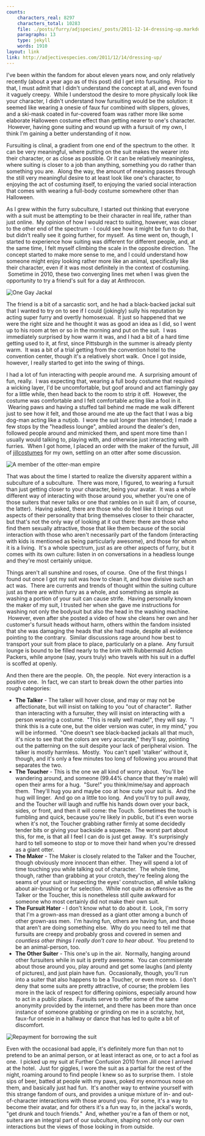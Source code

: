 ```yaml
---
counts:
    characters_real: 8297
    characters_total: 10283
    file: ./posts/furry/adjspecies/_posts/2011-12-14-dressing-up.markdown
    paragraphs: 13
    type: jekyll
    words: 1910
layout: link
link: http://adjectivespecies.com/2011/12/14/dressing-up/
---
```


I've been within the fandom for about eleven years now, and only relatively
recently (about a year ago as of this post) did I get into fursuiting.  Prior to
that, I must admit that I didn't understand the concept at all, and even found
it vaguely creepy.  While I understood the desire to more physically look like
your character, I didn't understand how fursuiting would be the solution: it
seemed like wearing a onesie of faux fur combined with slippers, gloves, and a
ski-mask coated in fur-covered foam was rather more like some elaborate
Halloween costume effect than getting nearer to one's character.  However,
having gone suiting and wound up with a fursuit of my own, I think I'm gaining a
better understanding of it now.<!--more-->

Fursuiting is clinal, a gradient from one end of the spectrum to the other.  It
can be very meaningful, where putting on the suit makes the wearer into their
character, or as close as possible. Or it can be relatively meaningless, where
suiting is closer to a job than anything, something you do rather than something
you are.  Along the way, the amount of meaning passes through the still very
meaningful desire to at least look like one's character, to enjoying the act of
costuming itself, to enjoying the varied social interaction that comes with
wearing a full-body costume somewhere other than Halloween.

As I grew within the furry subculture, I started out thinking that everyone with
a suit must be attempting to be their character in real life, rather than just
online.  My opinion of how I would react to suiting, however, was closer to the
other end of the spectrum - I could see how it might be fun to do that, but
didn't really see it going further, for myself.  As time went on, though, I
started to experience how suiting was different for different people, and, at
the same time, I felt myself climbing the scale in the opposite direction.  The
concept started to make more sense to me, and I could understand how someone
might enjoy looking rather more like an animal, specifically like their
character, even if it was most definitely in the context of costuming.  Sometime
in 2010, these two converging lines met when I was given the opportunity to try
a friend's suit for a day at Anthrocon.

![One Gay
Jackal](http://adjectivespecies.com/wp-content/uploads/2011/12/1277784733.ranna_2i6r.jpg)

The friend is a bit of a sarcastic sort, and he had a black-backed jackal suit
that I wanted to try on to see if I could (jokingly) sully his reputation by
acting super furry and overtly homosexual.  It just so happened that we were the
right size and he thought it was as good an idea as I did, so I went up to his
room at ten or so in the morning and put on the suit.  I was immediately
surprised by how warm it was, and I had a bit of a hard time getting used to it,
at first, since Pittsburgh in the summer is already plenty warm.  It was a bit
of a trial getting from the convention hotel to the convention center, though
it's a relatively short walk.  Once I got inside, however, I really started to
get into the swing of things.

I had a lot of fun interacting with people around me.  A surprising amount of
fun, really.  I was expecting that, wearing a full body costume that required a
wicking layer, I'd be uncomfortable, but goof around and act flamingly gay for a
little while, then head back to the room to strip it off.  However, the costume
was comfortable and I felt comfortable acting like a fool in it.  Wearing paws
and having a stuffed tail behind me made me walk different just to see how it
felt, and those around me ate up the fact that I was a big dog-man acting like a
nutjob.  I wore the suit longer than intended; I made a few stops by the
"headless lounge", ambled around the dealer's den, followed people around and
mimicked them, and spent more time than I usually would talking to, playing
with, and otherwise just interacting with furries.  When I got home, I placed an
order with the maker of the fursuit, Jill of <a href="http://jillcostumes.com"
target="_blank">jillcostumes</a> for my own, settling on an otter after some
discussion.

![A member of the otter-man
empire](http://adjectivespecies.com/wp-content/uploads/2011/12/1313468502.ranna_rocky-mountain-fur-con-2011.7113233.87.jpg)

That was about the time I started to realize the diversity apparent within a
subculture of a subculture.  There was more, I figured, to wearing a fursuit
than just getting closer to your character, being your avatar.  It was a whole
different way of interacting with those around you, whether you're one of those
suiters that never talks or one that rambles on in suit (I am, of course, the
latter).  Having asked, there are those who do feel like it brings out aspects
of their personality that bring themselves closer to their character, but that's
not the only way of looking at it out there: there are those who find them
sexually attractive, those that like them because of the social interaction with
those who aren't necessarily part of the fandom (interacting with kids is
mentioned as being particularly awesome), and those for whom it is a living.
 It's a whole spectrum, just as are other aspects of furry, but it comes with
its own culture: listen in on conversations in a headless lounge and they're
most certainly unique.

Things aren't all sunshine and roses, of course.  One of the first things I
found out once I got my suit was how to clean it, and how divisive such an act
was.  There are currents and trends of thought within the suiting culture just
as there are within furry as a whole, and something as simple as washing a
portion of your suit can cause strife.  Having personally known the maker of my
suit, I trusted her when she gave me instructions for washing not only the
bodysuit but also the head in the washing machine.  However, even after she
posted a video of how she cleans her own and her customer's fursuit heads
without harm, others within the fandom insisted that she was damaging the heads
that she had made, despite all evidence pointing to the contrary.  Similar
discussions rage around how best to transport your suit from place to place,
particularly on a plane.  Any fursuit lounge is bound to be filled nearly to the
brim with Rubbermaid Action Packers, while anyone (say, yours truly) who travels
with his suit in a duffel is scoffed at openly.

And then there are the people.  Oh, the people.  Not every interaction is a
positive one.  In fact, we can start to break down the other parties into rough
categories:

* **The Talker** - The talker will hover close, and may or may not be
affectionate, but will insist on talking to you "out of character".  Rather than
interacting with a fursuiter, they will insist on interacting with a person
wearing a costume.  "This is really well made!", they will say.  "I think this
is a cute one, but the older version was cuter, in my mind," you will be
informed.  "One doesn't see black-backed jackals all that much, it's nice to see
that the colors are very accurate," they'll say, pointing out the patterning on
the suit despite your lack of peripheral vision.  The talker is mostly harmless.
 Mostly.  You can't spell 'stalker' without it, though, and it's only a few
minutes too long of following you around that separates the two.
* **The Toucher** - This is the one we all kind of worry about.  You'll be
wandering around, and someone (99.44% chance that they're male) will open their
arms for a hug.  "Sure!" you think/mime/say and approach them.  They'll hug you
and maybe coo at how cute your suit is.  And the hug will linger.  And go on a
little too long.  And you'll try to pull away, and the Toucher will laugh and
ruffle his hands down over your back, sides, or front, and then it will come:
the Touch.  Sometimes the touch is fumbling and quick, because you're likely in
public, but it's even worse when it's not, the Toucher grabbing rather firmly at
some decidedly tender bits or giving your backside a squeeze.  The worst part
about this, for me, is that all I feel I can do is just get away.  It's
surprisingly hard to tell someone to stop or to move their hand when you're
dressed as a giant otter.
* **The Maker** - The Maker is closely related to the Talker and the Toucher,
though obviously more innocent than either.  They will spend a lot of time
touching you while talking out of character.  The whole time, though, rather
than grabbing at your crotch, they're feeling along the seams of your suit or
inspecting the eyes' construction, all while talking about air-brushing or fur
selection.  While not quite as offensive as the Talker or the Toucher, this is
nonetheless still quite awkward for someone who most certainly did not make
their own suit.
* **The Fursuit Hater** - I don't know what to do about it.  Look, I'm sorry
that I'm a grown-ass man dressed as a giant otter among a bunch of other
grown-ass men.  I'm having fun, others are having fun, and those that aren't are
doing something else.  Why do you need to tell me that fursuits are creepy and
probably gross and covered in semen and *countless other things I really don't
care to hear about*.  You pretend to be an animal-person, too.
* **The Other Suiter** - This one's up in the air.  Normally, hanging around
other fursuiters while in suit is pretty awesome.  You can commiserate about
those around you, play around and get some laughs (and plenty of pictures), and
just plain have fun.  Occasionally, though, you'll run into a suiter that also
happens to be a Toucher, or even more so.  I don't deny that some suits are
pretty attractive, of course; the problem lies more in the lack of respect for
differing opinions, especially around how to act in a public place.  Fursuits
serve to offer some of the same anonymity provided by the internet, and there
has been more than once instance of someone grabbing or grinding on me in a
scratchy, hot, faux-fur onesie in a hallway or dance that has led to quite a bit
of discomfort.

![Repayment for borrowing the
suit](http://adjectivespecies.com/wp-content/uploads/2011/12/1296050316.ranna_5nqb.jpg)

Even with the occasional bad apple, it's definitely more fun than not to pretend
to be an animal person, or at least interact as one, or to act a fool as one.  I
picked up my suit at Further Confusion 2010 from Jill once I arrived at the
hotel.  Just for giggles, I wore the suit as a partial for the rest of the
night, roaming around to find people I knew so as to surprise them.  I stole
sips of beer, batted at people with my paws, poked my enormous nose on them, and
basically just had fun.  It's another way to entwine yourself with this strange
fandom of ours, and provides a unique mixture of in- and out-of-character
interactions with those around you.  For some, it's a way to become their
avatar, and for others it's a fun way to, in the jackal's words, "get drunk and
touch friends."  And, whether you're a fan of them or not, suiters are an
integral part of our subculture, shaping not only our own interactions but the
views of those looking in from outside.
